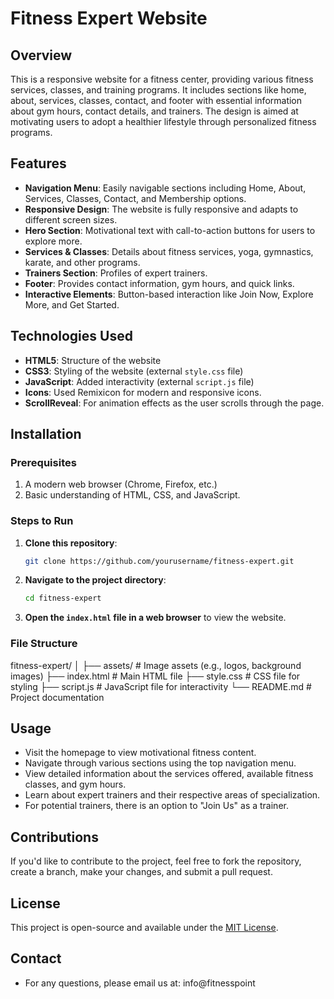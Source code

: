 # Fitness Expert Website

## Overview

This is a responsive website for a fitness center, providing various fitness services, classes, and training programs. It includes sections like home, about, services, classes, contact, and footer with essential information about gym hours, contact details, and trainers. The design is aimed at motivating users to adopt a healthier lifestyle through personalized fitness programs.

## Features

- **Navigation Menu**: Easily navigable sections including Home, About, Services, Classes, Contact, and Membership options.
- **Responsive Design**: The website is fully responsive and adapts to different screen sizes.
- **Hero Section**: Motivational text with call-to-action buttons for users to explore more.
- **Services & Classes**: Details about fitness services, yoga, gymnastics, karate, and other programs.
- **Trainers Section**: Profiles of expert trainers.
- **Footer**: Provides contact information, gym hours, and quick links.
- **Interactive Elements**: Button-based interaction like Join Now, Explore More, and Get Started.

## Technologies Used

- **HTML5**: Structure of the website
- **CSS3**: Styling of the website (external `style.css` file)
- **JavaScript**: Added interactivity (external `script.js` file)
- **Icons**: Used Remixicon for modern and responsive icons.
- **ScrollReveal**: For animation effects as the user scrolls through the page.

## Installation

### Prerequisites

1. A modern web browser (Chrome, Firefox, etc.)
2. Basic understanding of HTML, CSS, and JavaScript.

### Steps to Run

1. **Clone this repository**:
    ```bash
    git clone https://github.com/yourusername/fitness-expert.git
    ```

2. **Navigate to the project directory**:
    ```bash
    cd fitness-expert
    ```

3. **Open the `index.html` file in a web browser** to view the website.

### File Structure

fitness-expert/ 
│ 
├── assets/ # Image assets (e.g., logos, background images) 
├── index.html # Main HTML file 
├── style.css # CSS file for styling 
├── script.js # JavaScript file for interactivity 
└── README.md # Project documentation


## Usage

- Visit the homepage to view motivational fitness content.
- Navigate through various sections using the top navigation menu.
- View detailed information about the services offered, available fitness classes, and gym hours.
- Learn about expert trainers and their respective areas of specialization.
- For potential trainers, there is an option to "Join Us" as a trainer.
  
## Contributions

If you'd like to contribute to the project, feel free to fork the repository, create a branch, make your changes, and submit a pull request.

## License

This project is open-source and available under the [MIT License](LICENSE).

## Contact

- For any questions, please email us at: info@fitnesspoint
